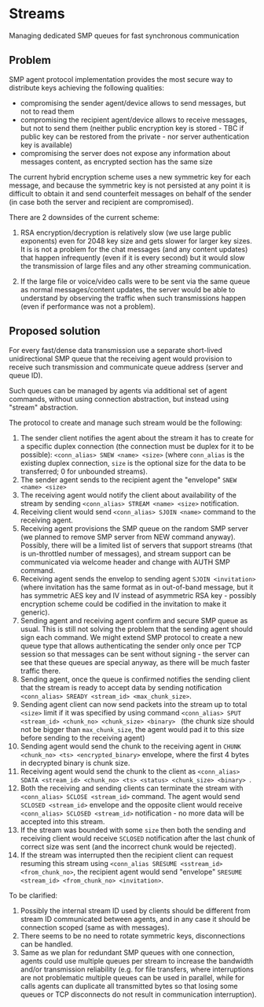 # Streams

Managing dedicated SMP queues for fast synchronous communication

## Problem

SMP agent protocol implementation provides the most secure way to distribute keys achieving the following qualities:

- compromising the sender agent/device allows to send messages, but not to read them
- compromising the recipient agent/device allows to receive messages, but not to send them (neither public encryption key is stored - TBC if public key can be restored from the private - nor server authentication key is available)
- compromising the server does not expose any information about messages content, as encrypted section has the same size

The current hybrid encryption scheme uses a new symmetric key for each message, and because the symmetric key is not persisted at any point it is difficult to obtain it and send counterfeit messages on behalf of the sender (in case both the server and recipient are compromised).

There are 2 downsides of the current scheme:

1. RSA encryption/decryption is relatively slow (we use large public exponents) even for 2048 key size and gets slower for larger key sizes. It is is not a problem for the chat messages (and any content updates) that happen infrequently (even if it is every second) but it would slow the transmission of large files and any other streaming communication.

2. If the large file or voice/video calls were to be sent via the same queue as normal messages/content updates, the server would be able to understand by observing the traffic when such transmissions happen (even if performance was not a problem).

## Proposed solution

For every fast/dense data transmission use a separate short-lived unidirectional SMP queue that the receiving agent would provision to receive such transmission and communicate queue address (server and queue ID).

Such queues can be managed by agents via additional set of agent commands, without using connection abstraction, but instead using "stream" abstraction.

The protocol to create and manage such stream would be the following:

1. The sender client notifies the agent about the stream it has to create for a specific duplex connection (the connection must be duplex for it to be possible): `<conn_alias> SNEW <name> <size>` (where `conn_alias` is the existing duplex connection, `size` is the optional size for the data to be transferred; 0 for unbounded streams).
2. The sender agent sends to the recipient agent the "envelope" `SNEW <name> <size>`
3. The receiving agent would notify the client about availability of the stream by sending `<conn_alias> STREAM <name> <size>` notification.
4. Receiving client would send `<conn_alias> SJOIN <name>` command to the receiving agent.
5. Receiving agent provisions the SMP queue on the random SMP server (we planned to remove SMP server from NEW command anyway). Possibly, there will be a limited list of servers that support streams (that is un-throttled number of messages), and stream support can be communicated via welcome header and change with AUTH SMP command.
6. Receiving agent sends the envelop to sending agent `SJOIN <invitation>` (where invitation has the same format as in out-of-band message, but it has symmetric AES key and IV instead of asymmetric RSA key - possibly encryption scheme could be codified in the invitation to make it generic).
7. Sending agent and receiving agent confirm and secure SMP queue as usual. This is still not solving the problem that the sending agent should sign each command. We might extend SMP protocol to create a new queue type that allows authenticating the sender only once per TCP session so that messages can be sent without signing - the server can see that these queues are special anyway, as there will be much faster traffic there.
8. Sending agent, once the queue is confirmed notifies the sending client that the stream is ready to accept data by sending notification `<conn_alias> SREADY <stream_id> <max_chunk_size>`.
9. Sending agent client can now send packets into the stream up to total `<size>` limit if it was specified by using command `<conn_alias> SPUT <stream_id> <chunk_no> <chunk_size> <binary> ` (the chunk size should not be bigger than `max_chunk_size`, the agent would pad it to this size before sending to the receiving agent)
10. Sending agent would send the chunk to the receiving agent in `CHUNK <chunk_no> <ts> <encrypted_binary>` envelope, where the first 4 bytes in decrypted binary is chunk size.
11. Receiving agent would send the chunk to the client as `<conn_alias> SDATA <stream_id> <chunk_no> <ts> <status> <chunk_size> <binary> `.
12. Both the receiving and sending clients can terminate the stream with `<conn_alias> SCLOSE <stream_id>` command. The agent would send `SCLOSED <stream_id>` envelope and the opposite client would receive `<conn_alias> SCLOSED <stream_id>` notification - no more data will be accepted into this stream.
13. If the stream was bounded with some `size` then both the sending and receiving client would receive `SCLOSED` notification after the last chunk of correct size was sent (and the incorrect chunk would be rejected).
14. If the stream was interrupted then the recipient client can request resuming this stream using `<conn_alias SRESUME <sstream_id> <from_chunk_no>`, the recipient agent would send "envelope" `SRESUME <stream_id> <from_chunk_no> <invitation>`.

To be clarified:
1. Possibly the internal stream ID used by clients should be different from stream ID communicated between agents, and in any case it should be connection scoped (same as with messages).
2. There seems to be no need to rotate symmetric keys, disconnections can be handled.
3. Same as we plan for redundant SMP queues with one connection, agents could use multiple queues per stream to increase the bandwidth and/or transmission reliability (e.g. for file transfers, where interruptions are not problematic multiple queues can be used in parallel, while for calls agents can duplicate all transmitted bytes so that losing some queues or TCP disconnects do not result in communication interruption).
